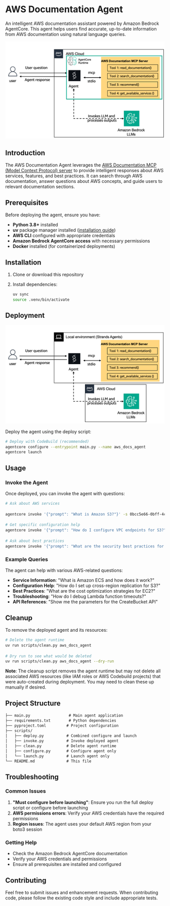 
# AWS Documentation Agent

An intelligent AWS documentation assistant powered by Amazon Bedrock AgentCore. This agent helps users find accurate, up-to-date information from AWS documentation using natural language queries.

![architecture](./images/architecture.png)

## Introduction

The AWS Documentation Agent leverages the [AWS Documentation MCP (Model Context Protocol) server](https://github.com/awslabs/mcp/tree/main/src/aws-documentation-mcp-server) to provide intelligent responses about AWS services, features, and best practices. It can search through AWS documentation, answer questions about AWS concepts, and guide users to relevant documentation sections.

## Prerequisites

Before deploying the agent, ensure you have:

- **Python 3.8+** installed
- **uv** package manager installed ([installation guide](https://docs.astral.sh/uv/getting-started/installation/))
- **AWS CLI** configured with appropriate credentials
- **Amazon Bedrock AgentCore access** with necessary permissions
- **Docker** installed (for containerized deployments)

## Installation

1. Clone or download this repository
2. Install dependencies:

   ```bash
   uv sync
   source .venv/bin/activate
   ```

## Deployment

![architecture_local](./images/architecture_local.png)

Deploy the agent using the deploy script:

```bash
# Deploy with CodeBuild (recommended)
agentcore configure --entrypoint main.py --name aws_docs_agent
agentcore launch
```

## Usage

### Invoke the Agent

Once deployed, you can invoke the agent with questions:

```bash
# Ask about AWS services

agentcore invoke '{"prompt": "What is Amazon S3?"}' -s 0bcc5e66-0bff-4c2b-a7b1-86446c43597a

# Get specific configuration help
agentcore invoke '{"prompt": "How do I configure VPC endpoints for S3?"}' -s 0bcc5e66-0bff-4c2b-a7b1-86446c43597a

# Ask about best practices
agentcore invoke '{"prompt": "What are the security best practices for AWS Lambda?"}' -s 0bcc5e66-0bff-4c2b-a7b1-86446c43597a
```

### Example Queries

The agent can help with various AWS-related questions:

- **Service Information**: "What is Amazon ECS and how does it work?"
- **Configuration Help**: "How do I set up cross-region replication for S3?"
- **Best Practices**: "What are the cost optimization strategies for EC2?"
- **Troubleshooting**: "How do I debug Lambda function timeouts?"
- **API References**: "Show me the parameters for the CreateBucket API"

## Cleanup

To remove the deployed agent and its resources:

```bash
# Delete the agent runtime
uv run scripts/clean.py aws_docs_agent

# Dry run to see what would be deleted
uv run scripts/clean.py aws_docs_agent --dry-run
```

**Note**: The cleanup script removes the agent runtime but may not delete all associated AWS resources (like IAM roles or AWS Codebuild projects) that were auto-created during deployment. You may need to clean these up manually if desired.

## Project Structure

```
├── main.py                 # Main agent application
├── requirements.txt        # Python dependencies
├── pyproject.toml         # Project configuration
├── scripts/
│   ├── deploy.py          # Combined configure and launch
│   ├── invoke.py          # Invoke deployed agent
│   ├── clean.py           # Delete agent runtime
│   ├── configure.py       # Configure agent only
│   └── launch.py          # Launch agent only
└── README.md              # This file
```

## Troubleshooting

### Common Issues

1. **"Must configure before launching"**: Ensure you run the full deploy script or configure before launching
2. **AWS permissions errors**: Verify your AWS credentials have the required permissions
3. **Region issues**: The agent uses your default AWS region from your boto3 session

### Getting Help

- Check the Amazon Bedrock AgentCore documentation
- Verify your AWS credentials and permissions
- Ensure all prerequisites are installed and configured

## Contributing

Feel free to submit issues and enhancement requests. When contributing code, please follow the existing code style and include appropriate tests.
